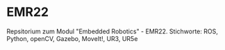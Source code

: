 # EMR22
Repsitorium zum Modul "Embedded Robotics" - EMR22.
Stichworte:  ROS, Python, openCV, Gazebo, MoveIt!, UR3, UR5e
